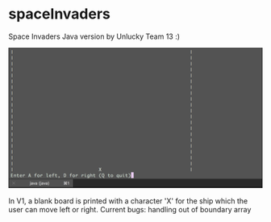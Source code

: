 # spaceInvaders

Space Invaders Java version by Unlucky Team 13 :)

![ScreenShot](outputV1.png)

In V1, a blank board is printed with a character 'X' for the ship which the user can move left or right.
Current bugs: handling out of boundary array
